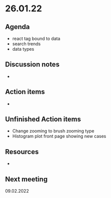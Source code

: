 
# 26.01.22

## Agenda

  * react tag bound to data 
  * search trends
  * data types
   

## Discussion notes

  * 


## Action items

  * 

## Unfinished Action items
   
  * Change zooming to brush zooming type
  * Histogram plot front page showing new cases


## Resources 

  *


  

## Next meeting

09.02.2022
